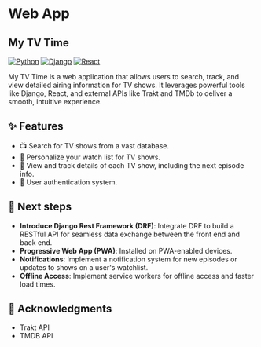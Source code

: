 # Web App 
## My TV Time

[![Python](https://img.shields.io/badge/Python-3.11-blue)](https://www.python.org/)
[![Django](https://img.shields.io/badge/Django-4.2-green)](https://www.djangoproject.com/)
[![React](https://img.shields.io/badge/React-18-lightblue)](https://reactjs.org/)

My TV Time is a web application that allows users to search, track, and view detailed airing information for TV shows. It leverages powerful tools like Django, React, and external APIs like Trakt and TMDb to deliver a smooth, intuitive experience.

## ✨ Features

- 📺 Search for TV shows from a vast database.
- 📌 Personalize your watch list for TV shows.
- 📑 View and track details of each TV show, including the next episode info.
- 👤 User authentication system.

## 🚀 Next steps 
- **Introduce Django Rest Framework (DRF)**: Integrate DRF to build a RESTful API for seamless data exchange between the front end and back end.
- **Progressive Web App (PWA)**: Installed on PWA-enabled devices.
- **Notifications**: Implement a notification system for new episodes or updates to shows on a user's watchlist.
- **Offline Access**: Implement service workers for offline access and faster load times.

## 🎉 Acknowledgments

- Trakt API
- TMDB API